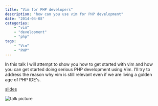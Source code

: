 ```yaml
---
title: "Vim for PHP developers"
description: "how can you use vim for PHP development"
date: "2014-04-08"
categories:
    - "vim"
    - "development"
    - "php"
tags:
    - "Vim"
    - "PHP"
---
```


In this talk I will attempt to show you how to get started with vim and how you
can get started doing serious PHP development using Vim. I'll try to address
the reason why vim is still relevant even if we are living a golden age of PHP
IDE's.

<!--more-->

[slides](/talks/...)

![talk picture](/talk/2014-04-08-vim-for-php-developers/600_350935032.jpeg)
